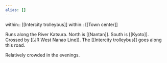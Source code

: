 ```yaml
---
alias: []
---
```


within:: [[Intercity trolleybus]]
within:: [[Town center]]


Runs along the River Katsura. North is [[Nantan]]. South is [[Kyoto]].
Crossed by [[JR West Nanao Line]].
The [[Intercity trolleybus]] goes along this road.

Relatively crowded in the evenings.
